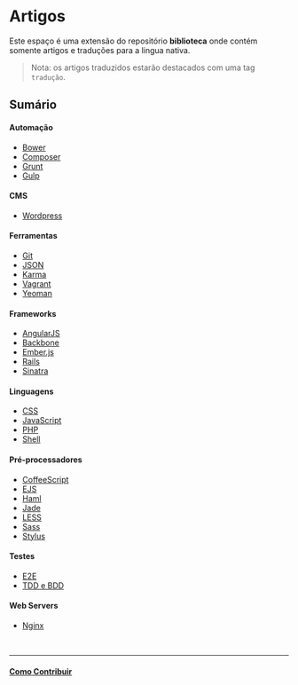 # Artigos

Este espaço é uma extensão do repositório **biblioteca** onde contém somente artigos e traduções para a lingua nativa.

> Nota: os artigos traduzidos estarão destacados com uma tag `tradução`.

## Sumário

#### Automação

- [Bower](https://github.com/cerebrobr/artigos/blob/master/automacao/bower.md)
- [Composer](https://github.com/cerebrobr/artigos/blob/master/automacao/composer.md)
- [Grunt](https://github.com/cerebrobr/artigos/blob/master/automacao/grunt.md)
- [Gulp](https://github.com/cerebrobr/artigos/blob/master/automacao/gulp.md)

#### CMS

- [Wordpress](https://github.com/cerebrobr/artigos/blob/master/cms/wordpress.md)

#### Ferramentas

- [Git](https://github.com/cerebrobr/artigos/blob/master/ferramentas/git.md)
- [JSON](https://github.com/cerebrobr/artigos/blob/master/ferramentas/json.md)
- [Karma](https://github.com/cerebrobr/artigos/blob/master/ferramentas/karma.md)
- [Vagrant](https://github.com/cerebrobr/artigos/blob/master/ferramentas/vagrant.md)
- [Yeoman](https://github.com/cerebrobr/artigos/blob/master/ferramentas/yeoman.md)

#### Frameworks

- [AngularJS](https://github.com/cerebrobr/artigos/blob/master/frameworks/angularjs.md)
- [Backbone](https://github.com/cerebrobr/artigos/blob/master/frameworks/backbone.md)
- [Ember.js](https://github.com/cerebrobr/artigos/blob/master/frameworks/emberjs.md)
- [Rails](https://github.com/cerebrobr/artigos/blob/master/frameworks/rails.md)
- [Sinatra](https://github.com/cerebrobr/artigos/blob/master/frameworks/sinatra.md)

#### Linguagens

- [CSS](https://github.com/cerebrobr/artigos/blob/master/linguagens/css.md)
- [JavaScript](https://github.com/cerebrobr/artigos/blob/master/linguagens/javascript.md)
- [PHP](https://github.com/cerebrobr/artigos/blob/master/linguagens/php.md)
- [Shell](https://github.com/cerebrobr/artigos/blob/master/linguagens/shell.md)

#### Pré-processadores

- [CoffeeScript](https://github.com/cerebrobr/artigos/blob/master/pre-processadores/coffeescript.md)
- [EJS](https://github.com/cerebrobr/artigos/blob/master/pre-processadores/ejs.md)
- [Haml](https://github.com/cerebrobr/artigos/blob/master/pre-processadores/haml.md)
- [Jade](https://github.com/cerebrobr/artigos/blob/master/pre-processadores/jade.md)
- [LESS](https://github.com/cerebrobr/artigos/blob/master/pre-processadores/less.md)
- [Sass](https://github.com/cerebrobr/artigos/blob/master/pre-processadores/sass.md)
- [Stylus](https://github.com/cerebrobr/artigos/blob/master/pre-processadores/stylus.md)

#### Testes

- [E2E](https://github.com/cerebrobr/artigos/blob/master/testes/e2e.md)
- [TDD e BDD](https://github.com/cerebrobr/artigos/blob/master/testes/tdd-bdd.md)

#### Web Servers

- [Nginx](https://github.com/cerebrobr/artigos/blob/master/web-servers/nginx.md)

<br/>

---

#### [Como Contribuir](https://github.com/cerebrobr/cerebro/blob/master/README.md#como-contribuir)
